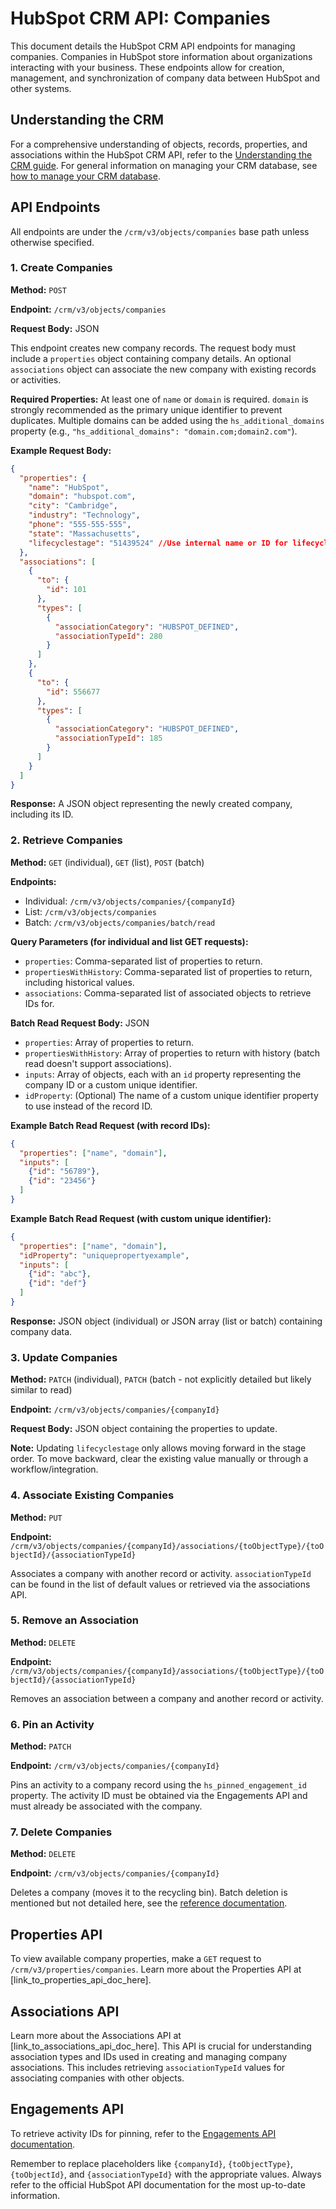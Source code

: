 # HubSpot CRM API: Companies

This document details the HubSpot CRM API endpoints for managing companies.  Companies in HubSpot store information about organizations interacting with your business.  These endpoints allow for creation, management, and synchronization of company data between HubSpot and other systems.

## Understanding the CRM

For a comprehensive understanding of objects, records, properties, and associations within the HubSpot CRM API, refer to the [Understanding the CRM guide](link_to_guide_here).  For general information on managing your CRM database, see [how to manage your CRM database](link_to_guide_here).


## API Endpoints

All endpoints are under the `/crm/v3/objects/companies` base path unless otherwise specified.


### 1. Create Companies

**Method:** `POST`

**Endpoint:** `/crm/v3/objects/companies`

**Request Body:** JSON

This endpoint creates new company records.  The request body must include a `properties` object containing company details.  An optional `associations` object can associate the new company with existing records or activities.

**Required Properties:** At least one of `name` or `domain` is required.  `domain` is strongly recommended as the primary unique identifier to prevent duplicates.  Multiple domains can be added using the `hs_additional_domains` property (e.g., `"hs_additional_domains": "domain.com;domain2.com"`).

**Example Request Body:**

```json
{
  "properties": {
    "name": "HubSpot",
    "domain": "hubspot.com",
    "city": "Cambridge",
    "industry": "Technology",
    "phone": "555-555-555",
    "state": "Massachusetts",
    "lifecyclestage": "51439524" //Use internal name or ID for lifecycle stage
  },
  "associations": [
    {
      "to": {
        "id": 101
      },
      "types": [
        {
          "associationCategory": "HUBSPOT_DEFINED",
          "associationTypeId": 280
        }
      ]
    },
    {
      "to": {
        "id": 556677
      },
      "types": [
        {
          "associationCategory": "HUBSPOT_DEFINED",
          "associationTypeId": 185
        }
      ]
    }
  ]
}
```

**Response:**  A JSON object representing the newly created company, including its ID.


### 2. Retrieve Companies

**Method:** `GET` (individual), `GET` (list), `POST` (batch)

**Endpoints:**

* Individual: `/crm/v3/objects/companies/{companyId}`
* List: `/crm/v3/objects/companies`
* Batch: `/crm/v3/objects/companies/batch/read`

**Query Parameters (for individual and list GET requests):**

* `properties`: Comma-separated list of properties to return.
* `propertiesWithHistory`: Comma-separated list of properties to return, including historical values.
* `associations`: Comma-separated list of associated objects to retrieve IDs for.


**Batch Read Request Body:** JSON

* `properties`: Array of properties to return.
* `propertiesWithHistory`: Array of properties to return with history (batch read doesn't support associations).
* `inputs`: Array of objects, each with an `id` property representing the company ID or a custom unique identifier.
* `idProperty`: (Optional) The name of a custom unique identifier property to use instead of the record ID.


**Example Batch Read Request (with record IDs):**

```json
{
  "properties": ["name", "domain"],
  "inputs": [
    {"id": "56789"},
    {"id": "23456"}
  ]
}
```

**Example Batch Read Request (with custom unique identifier):**

```json
{
  "properties": ["name", "domain"],
  "idProperty": "uniquepropertyexample",
  "inputs": [
    {"id": "abc"},
    {"id": "def"}
  ]
}
```

**Response:** JSON object (individual) or JSON array (list or batch) containing company data.


### 3. Update Companies

**Method:** `PATCH` (individual),  `PATCH` (batch - not explicitly detailed but likely similar to read)

**Endpoint:** `/crm/v3/objects/companies/{companyId}`

**Request Body:** JSON object containing the properties to update.

**Note:** Updating `lifecyclestage` only allows moving forward in the stage order.  To move backward, clear the existing value manually or through a workflow/integration.


### 4. Associate Existing Companies

**Method:** `PUT`

**Endpoint:** `/crm/v3/objects/companies/{companyId}/associations/{toObjectType}/{toObjectId}/{associationTypeId}`

Associates a company with another record or activity.  `associationTypeId` can be found in the list of default values or retrieved via the associations API.


### 5. Remove an Association

**Method:** `DELETE`

**Endpoint:** `/crm/v3/objects/companies/{companyId}/associations/{toObjectType}/{toObjectId}/{associationTypeId}`

Removes an association between a company and another record or activity.


### 6. Pin an Activity

**Method:** `PATCH`

**Endpoint:** `/crm/v3/objects/companies/{companyId}`

Pins an activity to a company record using the `hs_pinned_engagement_id` property. The activity ID must be obtained via the Engagements API and must already be associated with the company.


### 7. Delete Companies

**Method:** `DELETE`

**Endpoint:** `/crm/v3/objects/companies/{companyId}`

Deletes a company (moves it to the recycling bin).  Batch deletion is mentioned but not detailed here, see the [reference documentation](link_to_ref_doc_here).


## Properties API

To view available company properties, make a `GET` request to `/crm/v3/properties/companies`.  Learn more about the Properties API at [link_to_properties_api_doc_here].

## Associations API

Learn more about the Associations API at [link_to_associations_api_doc_here].  This API is crucial for understanding association types and IDs used in creating and managing company associations.  This includes retrieving `associationTypeId` values for associating companies with other objects.

## Engagements API

To retrieve activity IDs for pinning, refer to the [Engagements API documentation](link_to_engagements_api_here).


Remember to replace placeholders like `{companyId}`, `{toObjectType}`, `{toObjectId}`, and `{associationTypeId}` with the appropriate values.  Always refer to the official HubSpot API documentation for the most up-to-date information.
